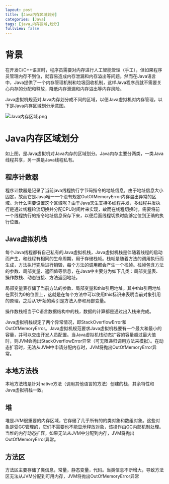 ```yaml
---
layout: post
title: [Java内存区域划分]
categories: [Java]
tags: [java,内存区域,划分]
fullview: false
---
```

# 背景

在开发C/C++语言时，程序员需要对内存进行人工智能管理（手工），但如果程序员管理内存不到位，就容易造成内存泄漏和内存溢出等问题。然而在Java语言中，Java提供了一个内存管理机制和垃圾回收机制，这样Java程序员就不需要关心内存的分配和释放，降低内存泄漏和内存溢出等内存风险。

Java虚拟机规范对Java内存划分成不同的区域，以便Java虚拟机对内存管理，以下是Java内存区域划分示意图。

![Java内存区域.png]( "1468583737601863.png")

# Java内存区域划分

如上图，是Java虚拟机对Java内存的区域划分。Java内存主要分两类，一类Java线程共享，另一类是Java线程私有。

## 程序计数器

程序计数器是记录了当前java线程执行字节码指令的地址信息，由于地址信息大小固定，故而它是Java唯一一个没有规定OutOfMemoryError内存溢出异常的区域。为什么需要设置这个区域呢？由于Java天生支持多线程并发，多线程并发执行是通过线程轮流切换并分配CPU时间片来实现，故而在线程切换时，需要将前一个线程执行的指令地址信息保存下来，以便后面线程切换时能够定位到正确的执行位置。

## Java虚拟机栈

每个Java线程都有自己私有的Java虚拟机栈，Java虚拟机栈是伴随着线程的启动而产生，和线程有相同的生命周期，用于存储栈帧。栈帧是随着方法的调用执行而生成，方法执行完后进行销毁，每个方法的调用都会产生一个栈帧。栈帧包含方法的参数、局部变量、返回值等信息，在Java中主要分为如下几类：局部变量表、操作数栈、动态链接、方法返回地址。

局部变量表存储了当前方法的参数、局部变量和this引用地址。其中this引用地址在索引为0的位置上，这就是在每个方法中可以使用this标识来表明当前对象引用的原理，之后从1开始的索引是方法入参和局部变量。

操作数栈相当于C语言数据结构中的栈，数据的计算都是通过出入栈来完成。

Java虚拟机栈规定了两个异常情况，即StackOverflowError和OutOfMemoryError。Java虚拟机规范要求Java虚拟机栈要有一个最大和最小的容量，并可以交由开发人员配置。当Java虚拟机栈动态扩容的容量超过最大值时，则JVM会抛出StackOverflowError异常（可无限递归调用方法来模拟）。在动态扩容时，无法从JVM中申请分配内存时，JVM将抛出OutOfMemoryError异常。

## 本地方法栈

本地方法栈是针对native方法（调用其他语言的方法）创建的栈，其余特性和Java虚拟机栈一致。

## 堆

堆是JVM很重要的内存区域，它存储了几乎所有的的类对象和数组对象。这些对象是受GC管理的，它们不需要也不能显示释放对象，该操作由GC内部机制处理。当堆的内存动态扩容，如果无法从JVM中分配到内存，JVM将抛出OutOfMemoryError异常。

## 方法区

方法区主要存储了类信息，常量，静态变量，代码。当类信息不断增大，导致方法区无法从JVM分配到可用内存，JVM将抛出OutOfMemoryError异常
